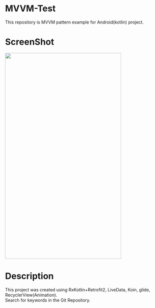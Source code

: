 # MVVM-Test

This repository is MVVM pattern example for Android(kotlin) project.

# ScreenShot

<img width="378" height="672" src="https://user-images.githubusercontent.com/26452016/73249506-5dd29c80-41f8-11ea-9982-0f23cd5f42ad.jpg">

# Description

This project was created using RxKotlin+Retrofit2, LiveData, Koin, glide, RecyclerView(Animation).  
Search for keywords in the Git Repository.
